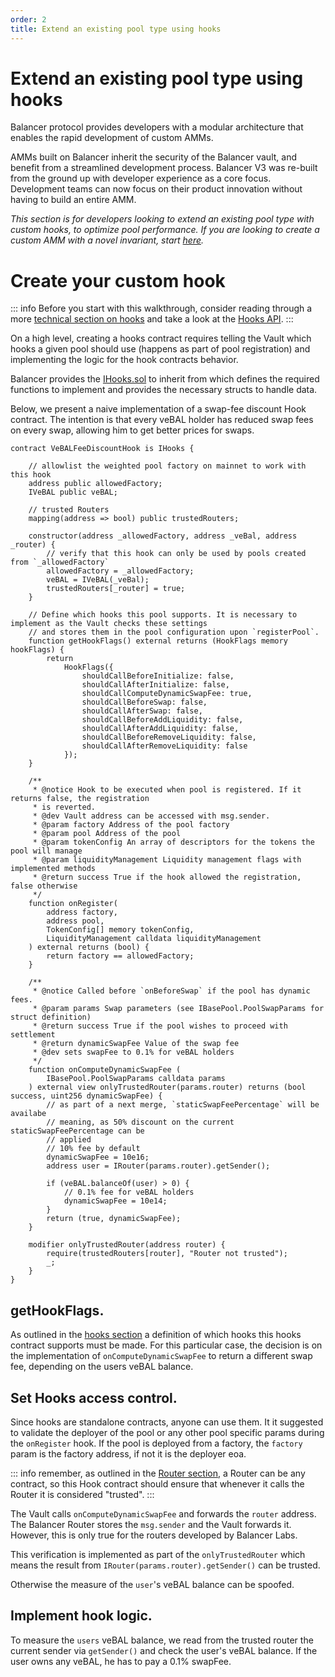 ```yaml
---
order: 2
title: Extend an existing pool type using hooks
---
```


# Extend an existing pool type using hooks


Balancer protocol provides developers with a modular architecture that enables the rapid development of custom AMMs.

AMMs built on Balancer inherit the security of the Balancer vault, and benefit from a streamlined development process. Balancer V3 was re-built from the ground up with developer experience as a core focus.
Development teams can now focus on their product innovation without having to build an entire AMM.

_This section is for developers looking to extend an existing pool type with custom hooks, to optimize pool performance. If you are looking to create a custom AMM with a novel invariant, start [here](/build-a-custom-amm/build-an-amm/create-custom-amm-with-novel-invariant.html)._

# Create your custom hook

::: info
Before you start with this walkthrough, consider reading through a more [technical section on hooks](/concepts/core-concepts/hooks.html#hook-contracts) and take a look at the [Hooks API](/developer-reference/contracts/hooks-api.html).
:::

On a high level, creating a hooks contract requires telling the Vault which hooks a given pool should use (happens as part of pool registration) and implementing the logic for the hook contracts behavior. 

Balancer provides the [IHooks.sol](https://github.com/balancer/balancer-v3-monorepo/blob/main/pkg/interfaces/contracts/vault/IHooks.sol) to inherit from which defines the required functions to implement and provides the necessary structs to handle data.

Below, we present a naive implementation of a swap-fee discount Hook contract. The intention is that every veBAL holder has reduced swap fees on every swap, allowing him to get better prices for swaps. 

```solidity
contract VeBALFeeDiscountHook is IHooks {

    // allowlist the weighted pool factory on mainnet to work with this hook
    address public allowedFactory;
    IVeBAL public veBAL;

    // trusted Routers
    mapping(address => bool) public trustedRouters;

    constructor(address _allowedFactory, address _veBal, address _router) {
        // verify that this hook can only be used by pools created from `_allowedFactory`
        allowedFactory = _allowedFactory;
        veBAL = IVeBAL(_veBal);
        trustedRouters[_router] = true;
    }

    // Define which hooks this pool supports. It is necessary to implement as the Vault checks these settings
    // and stores them in the pool configuration upon `registerPool`.
    function getHookFlags() external returns (HookFlags memory hookFlags) {
        return
            HookFlags({
                shouldCallBeforeInitialize: false,
                shouldCallAfterInitialize: false,
                shouldCallComputeDynamicSwapFee: true,
                shouldCallBeforeSwap: false,
                shouldCallAfterSwap: false,
                shouldCallBeforeAddLiquidity: false,
                shouldCallAfterAddLiquidity: false,
                shouldCallBeforeRemoveLiquidity: false,
                shouldCallAfterRemoveLiquidity: false
            });
    }

    /**
     * @notice Hook to be executed when pool is registered. If it returns false, the registration
     * is reverted.
     * @dev Vault address can be accessed with msg.sender.
     * @param factory Address of the pool factory
     * @param pool Address of the pool
     * @param tokenConfig An array of descriptors for the tokens the pool will manage
     * @param liquidityManagement Liquidity management flags with implemented methods
     * @return success True if the hook allowed the registration, false otherwise
     */
    function onRegister(
        address factory,
        address pool,
        TokenConfig[] memory tokenConfig,
        LiquidityManagement calldata liquidityManagement
    ) external returns (bool) {
        return factory == allowedFactory;
    }

    /**
     * @notice Called before `onBeforeSwap` if the pool has dynamic fees.
     * @param params Swap parameters (see IBasePool.PoolSwapParams for struct definition)
     * @return success True if the pool wishes to proceed with settlement
     * @return dynamicSwapFee Value of the swap fee
     * @dev sets swapFee to 0.1% for veBAL holders
     */
    function onComputeDynamicSwapFee (
        IBasePool.PoolSwapParams calldata params
    ) external view onlyTrustedRouter(params.router) returns (bool success, uint256 dynamicSwapFee) {
        // as part of a next merge, `staticSwapFeePercentage` will be availabe
        // meaning, as 50% discount on the current staticSwapFeePercentage can be
        // applied
        // 10% fee by default
        dynamicSwapFee = 10e16;
        address user = IRouter(params.router).getSender();

        if (veBAL.balanceOf(user) > 0) {
            // 0.1% fee for veBAL holders
            dynamicSwapFee = 10e14;
        }
        return (true, dynamicSwapFee);
    }

    modifier onlyTrustedRouter(address router) {
        require(trustedRouters[router], "Router not trusted");
        _;
    }
}
```

## getHookFlags.
As outlined in the [hooks section](http://localhost:8080/concepts/core-concepts/hooks.html#hook-contracts) a definition of which hooks this hooks contract supports must be made. For this particular case, the decision is on the implementation of `onComputeDynamicSwapFee` to return a different swap fee, depending on the users veBAL balance.

## Set Hooks access control. 
Since hooks are standalone contracts, anyone can use them. It it suggested to validate the deployer of the pool or any other pool specific params during the `onRegister` hook. If the pool is deployed from a factory, the `factory` param is the factory address, if not it is the deployer eoa. 

::: info
remember, as outlined in the [Router section](/concepts/router/overview.html#routers), a Router can be any contract, so this Hook contract should ensure that whenever it calls the Router it is considered "trusted".
:::

The Vault calls `onComputeDynamicSwapFee` and forwards the `router` address. The Balancer Router stores the `msg.sender` and the Vault forwards it. However, this is only true for the routers developed by Balancer Labs.

This verification is implemented as part of the `onlyTrustedRouter` which means the result from `IRouter(params.router).getSender()` can be trusted.

Otherwise the measure of the `user`'s veBAL balance can be spoofed. 

## Implement hook logic.
To measure the `users` veBAL balance, we read from the trusted router the current sender via `getSender()` and check the user's veBAL balance. If the user owns any veBAL, he has to pay a 0.1% swapFee.